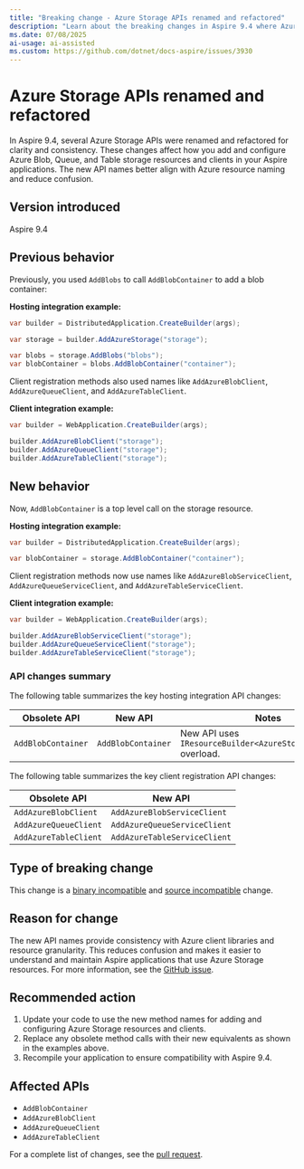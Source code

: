 ```yaml
---
title: "Breaking change - Azure Storage APIs renamed and refactored"
description: "Learn about the breaking changes in Aspire 9.4 where Azure Storage APIs were renamed and refactored for clarity and consistency."
ms.date: 07/08/2025
ai-usage: ai-assisted
ms.custom: https://github.com/dotnet/docs-aspire/issues/3930
---
```


# Azure Storage APIs renamed and refactored

In Aspire 9.4, several Azure Storage APIs were renamed and refactored for clarity and consistency. These changes affect how you add and configure Azure Blob, Queue, and Table storage resources and clients in your Aspire applications. The new API names better align with Azure resource naming and reduce confusion.

## Version introduced

Aspire 9.4

## Previous behavior

Previously, you used `AddBlobs` to call `AddBlobContainer` to add a blob container:

**Hosting integration example:**

```csharp
var builder = DistributedApplication.CreateBuilder(args);

var storage = builder.AddAzureStorage("storage");

var blobs = storage.AddBlobs("blobs");
var blobContainer = blobs.AddBlobContainer("container");
```

Client registration methods also used names like `AddAzureBlobClient`, `AddAzureQueueClient`, and `AddAzureTableClient`.

**Client integration example:**

```csharp
var builder = WebApplication.CreateBuilder(args);

builder.AddAzureBlobClient("storage");
builder.AddAzureQueueClient("storage");
builder.AddAzureTableClient("storage");
```

## New behavior

Now, `AddBlobContainer` is a top level call on the storage resource.

**Hosting integration example:**

```csharp
var builder = DistributedApplication.CreateBuilder(args);

var blobContainer = storage.AddBlobContainer("container");
```

Client registration methods now use names like `AddAzureBlobServiceClient`, `AddAzureQueueServiceClient`, and `AddAzureTableServiceClient`.

**Client integration example:**

```csharp
var builder = WebApplication.CreateBuilder(args);

builder.AddAzureBlobServiceClient("storage");
builder.AddAzureQueueServiceClient("storage");
builder.AddAzureTableServiceClient("storage");
```

### API changes summary

The following table summarizes the key hosting integration API changes:

| Obsolete API | New API | Notes |
|--|--|--|
| `AddBlobContainer` | `AddBlobContainer` | New API uses `IResourceBuilder<AzureStorageResource>` overload. |

The following table summarizes the key client registration API changes:

| Obsolete API | New API |
|--|--|
| `AddAzureBlobClient` | `AddAzureBlobServiceClient` |
| `AddAzureQueueClient` | `AddAzureQueueServiceClient` |
| `AddAzureTableClient` | `AddAzureTableServiceClient` |

## Type of breaking change

This change is a [binary incompatible](../categories.md#binary-compatibility) and [source incompatible](../categories.md#source-compatibility) change.

## Reason for change

The new API names provide consistency with Azure client libraries and resource granularity. This reduces confusion and makes it easier to understand and maintain Aspire applications that use Azure Storage resources. For more information, see the [GitHub issue](https://github.com/dotnet/docs-aspire/issues/3930).

## Recommended action

1. Update your code to use the new method names for adding and configuring Azure Storage resources and clients.
1. Replace any obsolete method calls with their new equivalents as shown in the examples above.
1. Recompile your application to ensure compatibility with Aspire 9.4.

## Affected APIs

- `AddBlobContainer`
- `AddAzureBlobClient`
- `AddAzureQueueClient`
- `AddAzureTableClient`

For a complete list of changes, see the [pull request](https://github.com/dotnet/aspire/pull/10241).
